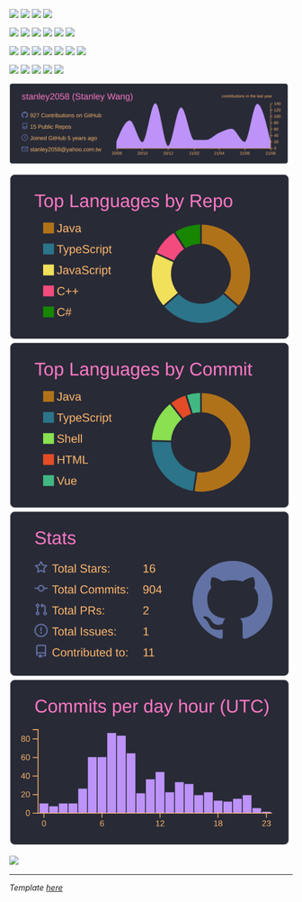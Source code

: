 [![](https://img.shields.io/badge/Archlinux-Rolling-39a2ef?style=flat-square&logo=Archlinux)](https://archlinux.org/)
[![](https://img.shields.io/badge/Desktop-KDE-1D99F3?style=flat-square&logo=kde&logoColor=ffffff)](https://kde.org/)
[![](https://img.shields.io/badge/IDE-Visual%20Studio%20Code-3c99d6?style=flat-square&logo=Visual-Studio-Code&logoColor=ffffff)](https://code.visualstudio.com/)
[![](https://img.shields.io/badge/Editor-Vim-019733?style=flat-square&logo=vim&logoColor=ffffff)](https://www.vim.org/)

[![](https://img.shields.io/badge/-HTML5-E34F26?style=flat-square&logo=html5&logoColor=ffffff)](https://html.spec.whatwg.org/multipage/)
[![](https://img.shields.io/badge/-Sass-CC6699?style=flat-square&logo=sass&logoColor=ffffff)](https://sass-lang.com/)
[![](https://img.shields.io/badge/-JavaScript-F7E018?style=flat-square&logo=Javascript&logoColor=ffffff)](https://www.ecma-international.org/)
[![](https://img.shields.io/badge/-TypeScript-0074c2?style=flat-square&logo=Typescript&logoColor=ffffff)](https://www.typescriptlang.org/)
[![](https://img.shields.io/badge/-Java-ef3218?style=flat-square&logo=Java&logoColor=ffffff)](https://openjdk.java.net/)
[![](https://img.shields.io/badge/-Golang-00ADD8?style=flat-square&logo=go&logoColor=ffffff)](https://golang.org/)

[![](https://img.shields.io/badge/-Angular-b9002d?style=flat-square&logo=Angular&logoColor=ffffff)](https://angular.io/)
[![](https://img.shields.io/badge/-Vue.js-3fb984?style=flat-square&logo=Vuedotjs&logoColor=ffffff)](https://vuejs.org/)
[![](https://img.shields.io/badge/-Material-757575?style=flat-square&logo=materialdesign&logoColor=ffffff)](https://material.io/)
[![](https://img.shields.io/badge/-Express.js-blue?style=flat-square&logo=express&logoColor=ffffff)](https://expressjs.com/)
[![](https://img.shields.io/badge/-GoFiber-blue?style=flat-square&logo=go&logoColor=ffffff)](https://gofiber.io/)
[![](https://img.shields.io/badge/-Spring%20Boot-6DB33F?style=flat-square&logo=springboot&logoColor=ffffff)](https://spring.io/)
[![](https://img.shields.io/badge/-Firebase-FFCA28?style=flat-square&logo=firebase&logoColor=ffffff)](https://firebase.google.com/)

[![](https://img.shields.io/badge/-Docker-2496ED?style=flat-square&logo=Docker&logoColor=ffffff)](https://www.docker.com/)
[![](https://img.shields.io/badge/-Nginx-269539?style=flat-square&logo=Nginx&logoColor=ffffff)](https://nginx.org/)
[![](https://img.shields.io/badge/-Kubernetes-326CE5?style=flat-square&logo=Kubernetes&logoColor=ffffff)](https://kubernetes.io/)
[![](https://img.shields.io/badge/-Istio-466bb0?style=flat-square&logo=data:image/svg+xml;base64,PHN2ZyB4bWxucz0iaHR0cDovL3d3dy53My5vcmcvMjAwMC9zdmciIHZlcnNpb249IjEuMSIgdmlld0JveD0iMCAwIDMyMCAzMjAiPjxnIGlkPSJsb2dvIiBmaWxsPSIjZmZmIj48cG9seWdvbiBpZD0iaHVsbCIgcG9pbnRzPSI4MCAyNTAgMjQwIDI1MCAxNDAgMjgwIDgwIDI1MCIvPjxwb2x5Z29uIGlkPSJtYWluc2FpbCIgcG9pbnRzPSI4MCAyNDAgMTQwIDIzMCAxNDAgMTIwIDgwIDI0MCIvPjxwb2x5Z29uIGlkPSJoZWFkc2FpbCIgcG9pbnRzPSIxNTAgMjMwIDI0MCAyNDAgMTUwIDQwIDE1MCAyMzAiLz48L2c+PC9zdmc+&logoColor=ffffff)](https://istio.io/)
[![](https://img.shields.io/badge/-Linux-blue?style=flat-square&logo=Linux&logoColor=ffffff)](https://www.linuxfoundation.org/)


<img src="https://raw.githubusercontent.com/stanley2058/stanley2058/master/profile-summary-card-output/dracula/0-profile-details.svg" width="691">

![](https://raw.githubusercontent.com/stanley2058/stanley2058/master/profile-summary-card-output/dracula/1-repos-per-language.svg) ![](https://raw.githubusercontent.com/stanley2058/stanley2058/master/profile-summary-card-output/dracula/2-most-commit-language.svg)
![](https://raw.githubusercontent.com/stanley2058/stanley2058/master/profile-summary-card-output/dracula/3-stats.svg) ![](https://raw.githubusercontent.com/stanley2058/stanley2058/master/profile-summary-card-output/dracula/4-productive-time.svg)
[](https://github.com/vn7n24fzkq/github-profile-summary-cards)

<img src="https://wakatime.com/share/@stanley2058/0165d1e9-c1c6-4e6e-bd94-a7358af6fd34.svg" width="679">

---

*Template [here](https://github.com/vn7n24fzkq/github-profile-summary-cards)*
